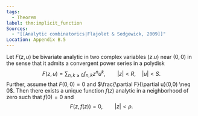 ```yaml
---
tags:
  - Theorem
label: thm:implicit_function
Sources:
  - "[[Analytic combinatorics|Flajolet & Sedgewick, 2009]]"
Location: Appendix B.5
---
```

Let $F(z,u)$ be bivariate analytic in two complex variables $(z.u)$ near $(0,0)$ in the sense that it admits a convergent power series in a polydisk
$$
F(z,u) = \sum_{n, k \geq 0} f_{n,k} z^n u^k, \qquad |z| < R, \quad |u| < S.
$$
Further, assume that $F(0,0) = 0$ and $\frac{\partial F}{\partial u}(0,0) \neq 0$. 
Then there exists a unique function $f(z)$ analytic in a neighborhood of zero such that $f(0) = 0$ and
$$
F(z,f(z)) = 0, \qquad |z| < \rho.
$$
